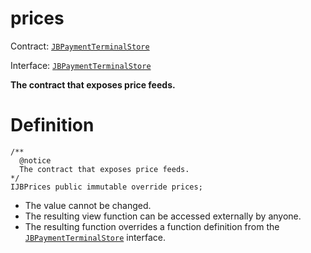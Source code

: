 # prices

Contract: [`JBPaymentTerminalStore`](/api/contracts/jbpaymentterminalstore/README.md)​‌

Interface: [`JBPaymentTerminalStore`](/api/interfaces/ijbpaymentterminalstore.md)

**The contract that exposes price feeds.**

# Definition

```solidity
/** 
  @notice 
  The contract that exposes price feeds.
*/
IJBPrices public immutable override prices;
```

* The value cannot be changed.
* The resulting view function can be accessed externally by anyone.
* The resulting function overrides a function definition from the [`JBPaymentTerminalStore`](/api/interfaces/ijbpaymentterminalstore.md) interface.
